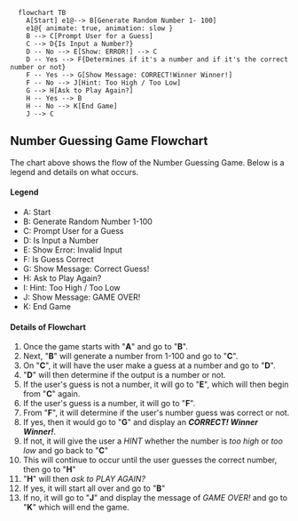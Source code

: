 ``` mermaid
  flowchart TB
    A[Start] e1@--> B[Generate Random Number 1- 100]
    e1@{ animate: true, animation: slow }
    B --> C[Prompt User for a Guess]
    C --> D{Is Input a Number?}
    D -- No --> E[Show: ERROR!] --> C
    D -- Yes --> F{Determines if it's a number and if it's the correct number or not}
    F -- Yes --> G[Show Message: CORRECT!Winner Winner!]
    F -- No --> J[Hint: Too High / Too Low]
    G --> H[Ask to Play Again?]
    H -- Yes --> B
    H -- No --> K[End Game]
    J --> C
```


## Number Guessing Game Flowchart

The chart above shows the flow of the Number Guessing Game. Below is a legend and details on what occurs.

#### **Legend**

* A: Start
* B: Generate Random Number 1-100
* C: Prompt User for a Guess
* D: Is Input a Number
* E: Show Error: Invalid Input
* F: Is Guess Correct
* G: Show Message: Correct Guess!
* H: Ask to Play Again?
* I: Hint: Too High / Too Low
* J: Show Message: GAME OVER!
* K: End Game

#### **Details of Flowchart**

1. Once the game starts with "**A**" and go to "**B**".
2. Next, "**B**" will generate a number from 1-100 and go to "**C**".
3. On "**C**", it will have the user make a guess at a number and go to "**D**". 
4. "**D**" will then determine if the output is a number or not.
5. If the user's guess is not a number, it will go to "**E**", which will then begin from "**C**" again.
6. If the user's guess is a number, it will go to "**F**".
7. From "**F**", it will determine if the user's number guess was correct or not.
8. If yes, then it would go to "**G**" and display an _**CORRECT! Winner Winner!**_.
9. If not, it will give the user a *HINT* whether the number is *too high* or *too low* and go back to "**C**"
10. This will continue to occur until the user guesses the correct number, then go to "**H**"
11. "**H**" will then *ask to PLAY AGAIN?*
12. If yes, it will start all over and go to "**B**"
13. If no, it will go to "**J**" and display the message of *GAME OVER!* and go to "**K**" which will end the game.





